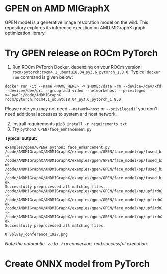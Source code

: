 # GPEN on AMD MIGraphX
GPEN model is a generative image restoration model on the wild. This repository explores its inference execution on AMD MIGraphX graph optimization library.

# Try GPEN release on ROCm PyTorch
1) Run ROCm PyTorch Docker, depending on your ROCm version: `rocm/pytorch:rocm4.1_ubuntu18.04_py3.6_pytorch_1.8.0`. Typical `docker run` command is given below:<br>
```
docker run -it --name <NAME_HERE> -v $HOME:/data -rm --device=/dev/kfd --device=/dev/dri --group-add video --network=host --privileged  -v=`pwd`:/code/AMDMIGraphX rocm/pytorch:rocm4.1_ubuntu18.04_py3.6_pytorch_1.8.0	
```
Please note you may not need `--network=host` or `--privileged` if you don't need additional accesses to system and host network. <br>

2) Instrall requirements `pip3 install -r requirements.txt`
3) Try `python3 GPEN/face_enhancement.py`

<b>Typical output:</b>
```
examples/gpen/GPEN# python3 face_enhancement.py 
/code/AMDMIGraphX/AMDMIGraphX/examples/gpen/GPEN/face_model/op/fused_bias_act.cpp -> /code/AMDMIGraphX/AMDMIGraphX/examples/gpen/GPEN/face_model/op/fused_bias_act.cpp ok
/code/AMDMIGraphX/AMDMIGraphX/examples/gpen/GPEN/face_model/op/fused_bias_act_kernel.cu -> /code/AMDMIGraphX/AMDMIGraphX/examples/gpen/GPEN/face_model/op/fused_bias_act_kernel.hip ok
Successfully preprocessed all matching files.
/code/AMDMIGraphX/AMDMIGraphX/examples/gpen/GPEN/face_model/op/upfirdn2d.cpp -> /code/AMDMIGraphX/AMDMIGraphX/examples/gpen/GPEN/face_model/op/upfirdn2d.cpp ok
/code/AMDMIGraphX/AMDMIGraphX/examples/gpen/GPEN/face_model/op/upfirdn2d_kernel.cu -> /code/AMDMIGraphX/AMDMIGraphX/examples/gpen/GPEN/face_model/op/upfirdn2d_kernel.hip ok
Successfully preprocessed all matching files.

0 Solvay_conference_1927.png
```
<i>Note the automatic `.cu` to `.hip` conversion, and successful execution.</i>

# Create ONNX model from PyTorch